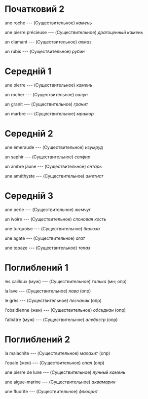 # Початковий 2

une roche --- (Существительное)
*камень*



une pierre précieuse --- (Существительное)
*драгоценный камень*



un diamant --- (Существительное)
*алмаз*



un rubis --- (Существительное)
*рубин*



# Середній 1
une pierre --- (Существительное)
*камень*



un rocher --- (Существительное)
*валун*



un granit --- (Существительное)
*гранит*



un marbre --- (Существительное)
*мрамор*



# Середній 2

une émeraude --- (Существительное)
*изумруд*



un saphir --- (Существительное)
*сапфир*



un ambre jaune --- (Существительное)
*янтарь*



une améthyste --- (Существительное)
*аметист*



# Середній 3

une perle --- (Существительное)
*жемчуг*



un ivoire --- (Существительное)
*слоновая кость*



une turquoise --- (Существительное)
*бирюза*



une agate --- (Существительное)
*агат*



une topaze --- (Существительное)
*топаз*



# Поглиблений 1

les cailloux (муж) --- (Существительное)
*галька* (мн; опр)



la lave --- (Существительное)
*лава* (опр)



le grès --- (Существительное)
*песчаник* (опр)



l'obsidienne (жен) --- (Существительное)
*обсидиан* (опр)



l'albâtre (муж) --- (Существительное)
*алебастр* (опр)



# Поглиблений 2

la malachite --- (Существительное)
*малахит* (опр)



l'opale (жен) --- (Существительное)
*опал* (опр)



une pierre de lune --- (Существительное)
*лунный камень*



une aigue-marine --- (Существительное)
*аквамарин*



une fluorite --- (Существительное)
*флюорит*